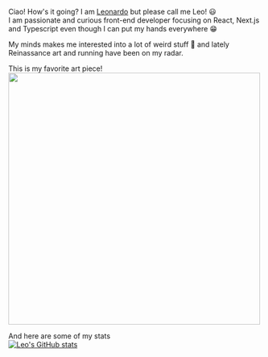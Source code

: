 Ciao! How's it going? I am [Leonardo](https://www.linkedin.com/in/leonardo-drici/) but please call me Leo! 😃 <br />
I am passionate and curious front-end developer focusing on React, Next.js and Typescript even though I can put my hands everywhere 😁

My minds makes me interested into a lot of weird stuff 🤣 and lately Reinassance art and running have been on my radar.

This is my favorite art piece!<br />
<img width="500" src='https://upload.wikimedia.org/wikipedia/commons/4/49/%22The_School_of_Athens%22_by_Raffaello_Sanzio_da_Urbino.jpg' />

And here are some of my stats<br />
[![Leo's GitHub stats](https://github-readme-stats.vercel.app/api?username=zRelux)](https://github.com/anuraghazra/github-readme-stats)
